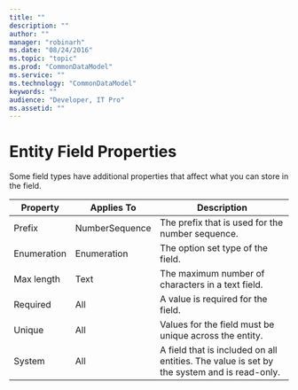 ```yaml
---
title: ""
description: ""
author: ""
manager: "robinarh"
ms.date: "08/24/2016"
ms.topic: "topic"
ms.prod: "CommonDataModel"
ms.service: ""
ms.technology: "CommonDataModel"
keywords: ""
audience: "Developer, IT Pro"
ms.assetid: ""
---
```


# Entity Field Properties

Some field types have additional properties that affect what you can store in the field.

Property | Applies To | Description
--- | --- | ---
Prefix | NumberSequence | The prefix that is used for the number sequence.
Enumeration | Enumeration | The option set type of the field.
Max length | Text | The maximum number of characters in a text field.
Required | All | A value is required for the field.
Unique | All | Values for the field must be unique across the entity.
System | All | A field that is included on all entities. The value is set by the system and is read-only.
